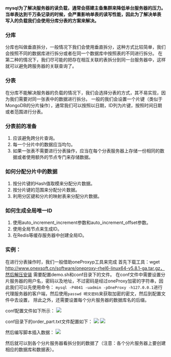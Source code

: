 **mysql为了解决服务器的读负载，通常会搭建主备集群来降低单台服务器的压力。当单表达到千万条记录的时候，会严重影响单表的读写性能，因此为了解决单表
写入的负载我们会使用分库分表的方案来解决。**

### 分库
分库也叫做垂直拆分，一般情况下我们会使用垂直拆分，这种方式比较简单，我们会按照不同的数据库进行拆分或者在同一个数据库中按照表的不同进行拆分。
在第二种的情况下，我们尽可能的把存在相互关联的表拆分到同一台服务器中，这样就可以避免跨服务器的关联查询了。

### 分表
在分库不能解决服务器的负载的情况下，我们会选择分表的方式，其不易实现，因为我们需要对同一张表中的数据进行拆分。
一般的我们会设置一个片键（类似于MongoDB的分片操作），通常我们可以按照以日期，ID列为片键，按照时间日期或者范围进行分表。

### 分表前的准备
1. 应该避免跨分片查询。
2. 每一个分片中的数据应当均匀。
3. 如果一张表不需要进行分表操作，应当在每个分表服务器上存储一份相同的数据或者使用额外的节点专门来存储数据。

### 如何分配分片中的数据
1. 按分片键的Hash值取模来分配分片数据。
2. 按分片键的范围来分配分片数据。
3. 利用分区键和分片的映射表来分配分片数据。

### 如何生成全局唯一ID
1. 使用auto_increment_increment参数和auto_increment_offset参数。
2. 使用全局节点来生成ID。
3. 在Redis等缓存服务器中创建全局ID。

### 实例：
在进行分表操作时，我们一般借助oneProxyp工具来完成
首先下载工具：wget http://www.onexsoft.cn/software/oneproxy-rhel6-linux64-v5.8.1-ga.tar.gz，然后解压安装
需要配置demo.sh和conf目录下的文件。
在conf文件中需要设置分片服务器的用户名，密码以及地址，不过密码是经过oneProxy加密的字符串，因此我们可以先使用命令：
`mysql -P4041 -uadmin -pOneProxy -h127.0.0.1`进行代理服务器的客户端，然后使用`passwd 明文密码`来获取加密的密文，然后到配置文件中去设置，
除此之外，还需要设置每个分片服务器的数据库名的后缀。

conf配置文件如下所示：
![](https://github.com/ljcan/Review/blob/master/MySQL/pictures/9.png)

conf目录下的order_part.txt文件配置如下：
![](https://github.com/ljcan/Review/blob/master/MySQL/pictures/10.png)
![](https://github.com/ljcan/Review/blob/master/MySQL/pictures/11.png)

然后编写脚本插入数据：
![](https://github.com/ljcan/Review/blob/master/MySQL/pictures/12.png)

然后就可以到各个分片服务器看拆分到的数据了（注意：各个分片服务器上要创建相应的数据库和数据表）。
